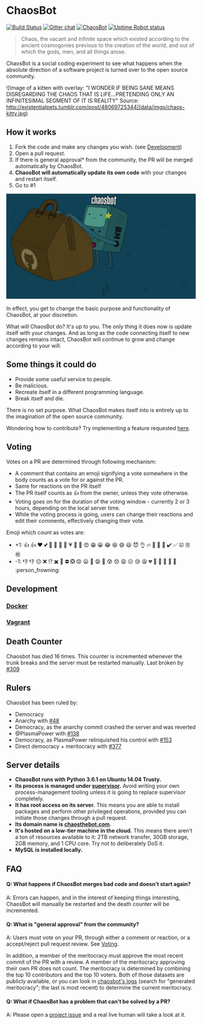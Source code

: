 # ChaosBot

[![Build Status](https://travis-ci.org/chaosbot/Chaos.svg?branch=master)](https://travis-ci.org/chaosbot/Chaos)
[![Gitter chat](https://badges.gitter.im/chaosthebot/gitter.svg)](https://gitter.im/chaosthebot/Lobby)
[![ChaosBot](https://img.shields.io/badge/Chaos-Bot-green.svg)](http://chaosthebot.com/)
[![Uptime Robot status](https://img.shields.io/uptimerobot/status/m779059690-a73926b71d851b3fe2304f12.svg)](https://stats.uptimerobot.com/O7m2ghl4M)

> Chaos, the vacant and infinite space which existed according to the ancient
> cosmogonies previous to the creation of the world, and out of which the gods,
> men, and all things arose.

ChaosBot is a social coding experiment to see what happens when the absolute
direction of a software project is turned over to the open source community.

![Image of a kitten with overlay: "I WONDER IF BEING SANE MEANS DISREGARDING THE CHAOS THAT IS LIFE...PRETENDING ONLY AN INFINITESIMAL SEGMENT OF IT IS REALITY" Source: http://existentialpets.tumblr.com/post/48069725344](data/imgs/chaos-kitty.jpg)

## How it works

1. Fork the code and make any changes you wish. (see [Development](#development))
1. Open a pull request.
1. If there is general approval\* from the community, the PR will be merged
   automatically by ChaosBot.
1. **ChaosBot will automatically update its own code** with your changes and
   restart itself.
1. Go to \#1

![How chaosbot works, in a gif](data/imgs/how-chaosbot-works.gif)

In effect, you get to change the basic purpose and functionality of ChaosBot, at
your discretion.

What will ChaosBot do?  It's up to you.  The only thing it does now is update
itself with your changes.  And as long as the code connecting itself to new
changes remains intact, ChaosBot will continue to grow and change according to
your will.

## Some things it could do

* Provide some useful service to people.
* Be malicious.
* Recreate itself in a different programming language.
* Break itself and die.

There is no set purpose.  What ChaosBot makes itself into is entirely up to
the imagination of the open source community.

Wondering how to contribute? Try implementing a feature requested [here](https://github.com/chaosbot/chaos/wiki/Feature-Requests).

## Voting

Votes on a PR are determined through following mechanism:
* A comment that contains an emoji signifying a vote somewhere in the body counts as a vote for
  or against the PR.
* Same for reactions on the PR itself
* The PR itself counts as :+1: from the owner, unless they vote otherwise.
* Voting goes on for the duration of the voting window - currently 2 or 3 hours,
  depending on the local server time.
* While the voting process is going, users can change their reactions and edit
  their comments, effectively changing their vote.

Emoji which count as votes are:
* +1: :+1: :thumbsup: :heart: :two_hearts: :blue_heart: :purple_heart: :green_heart: :yellow_heart: :heartpulse: :sparkling_heart: :tada: :heart_eyes: :grin: :grinning: :joy: :laughing: :smile: :smiley: :smiling_imp: :ok_hand: :fire: :metal: :raised_hands: :100: :heavy_check_mark: :white_check_mark: :ballot_box_with_check: :accept: :congratulations:
* -1: :-1: :thumbsdown: :confused: :x: :interrobang: :heavy_multiplication_x: :put_litter_in_its_place: :no_entry: :negative_squared_cross_mark: :worried: :frowning: :imp: :anguished: :grimacing: :cold_sweat: :disappointed: :weary: :confounded: :cry: :tired_face: :broken_heart: :hankey: :poop: :shit: :fu: :no_good: :person_frowning:

## Development

### [Docker](/dev/docker/README.md)

### [Vagrant](/dev/vagrant/README.md)

## Death Counter

Chaosbot has died 16 times.  This counter is incremented whenever the trunk
breaks and the server must be restarted manually.  Last broken by
[#309](https://github.com/chaosbot/chaos/pull/309)

## Rulers

Chaosbot has been ruled by:
- Democracy
- Anarchy with [#48](https://github.com/chaosbot/chaos/pull/48)
- Democracy, as the anarchy commit crashed the server and was reverted
- @PlasmaPower with [#138](https://github.com/chaosbot/chaos/pull/138)
- Democracy, as PlasmaPower relinquished his control with [#153](https://github.com/chaosbot/chaos/pull/153)
- Direct democracy + meritocracy with [#377](https://github.com/chaosbot/Chaos/pull/377)

## Server details

* **ChaosBot runs with Python 3.6.1 on Ubuntu 14.04 Trusty.**
* **Its process is managed under [supervisor](http://supervisord.org/).**  Avoid
writing your own process-management tooling unless it is going to replace
supervisor completely.
* **It has root access on its server.**  This means you are able to install
packages and perform other privileged operations, provided you can initiate those
changes through a pull request.
* **Its domain name is [chaosthebot.com](http://chaosthebot.com)**.
* **It's hosted on a low-tier machine in the cloud.**  This means there aren't a
ton of resources available to it: 2TB network transfer, 30GB storage, 2GB memory,
and 1 CPU core.  Try not to deliberately DoS it.
* **MySQL is installed locally.**


## FAQ

#### Q: What happens if ChaosBot merges bad code and doesn't start again?
A: Errors can happen, and in the interest of keeping things interesting, ChaosBot
will manually be restarted and the death counter will be incremented.

#### Q: What is "general approval" from the community?
A: Users must vote on your PR, through either a comment or reaction,
or a accept/reject pull request review.  See [Voting](https://github.com/chaosbot/Chaos/blob/master/README.md#voting).

In addition, a member of the meritocracy must approve the most recent commit of the PR with a review.
A member of the meritocracy approving their own PR does not count.
The meritocracy is determined by combining the top 10 contributors and the top 10 voters.
Both of those datasets are publicly available, or you can look in [chaosbot's logs](http://chaosthebot.com:8081/chaos-stdout.log) (search for "generated meritocracy"; the last is most recent) to determine the current meritocracy.

#### Q: What if ChaosBot has a problem that can't be solved by a PR?
A: Please open a [project issue](https://github.com/chaosbot/Chaos/issues) and a
real live human will take a look at it.
